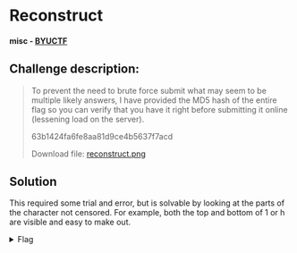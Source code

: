 # Reconstruct
#### misc - [BYUCTF](../main.md)

## Challenge description:
> To prevent the need to brute force submit what may seem to be multiple likely answers, I have provided the MD5 hash of the entire flag so you can verify that you have it right before submitting it online (lessening load on the server).
> 
> 63b1424fa6fe8aa81d9ce4b5637f7acd
> 
> Download file: [reconstruct.png](../assets/reconstruct.png)

## Solution
This required some trial and error, but is solvable by looking at the parts of the character not censored. For example, both the top and bottom of 1 or h are visible and easy to make out.
<details> 
    <summary>Flag</summary>
byuctf{even_w1th_the_l1ttlest_of_1nfo_1_can_reconstruct_1t}</details>